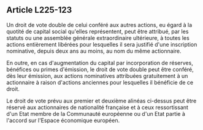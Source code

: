 Article L225-123
----
Un droit de vote double de celui conféré aux autres actions, eu égard à la
quotité de capital social qu'elles représentent, peut être attribué, par les
statuts ou une assemblée générale extraordinaire ultérieure, à toutes les
actions entièrement libérées pour lesquelles il sera justifié d'une inscription
nominative, depuis deux ans au moins, au nom du même actionnaire.

En outre, en cas d'augmentation du capital par incorporation de réserves,
bénéfices ou primes d'émission, le droit de vote double peut être conféré, dès
leur émission, aux actions nominatives attribuées gratuitement à un actionnaire
à raison d'actions anciennes pour lesquelles il bénéficie de ce droit.

Le droit de vote prévu aux premier et deuxième alinéas ci-dessus peut être
réservé aux actionnaires de nationalité française et à ceux ressortissant d'un
Etat membre de la Communauté européenne ou d'un Etat partie à l'accord sur
l'Espace économique européen.
